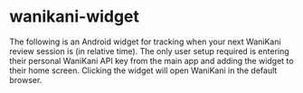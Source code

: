 # wanikani-widget

The following is an Android widget for tracking when your next WaniKani review session is (in relative time). The only user setup required is entering their personal WaniKani API key from the main app and adding the widget to their home screen. Clicking the widget will open WaniKani in the default browser.
